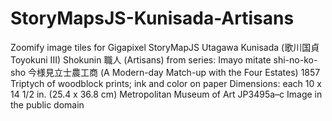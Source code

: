 # StoryMapsJS-Kunisada-Artisans

Zoomify image tiles for Gigapixel StoryMapJS
Utagawa Kunisada (歌川国貞 Toyokuni III)
Shokunin 職人 (Artisans) from series: Imayo mitate shi-no-ko-sho 今様見立士農工商 (A Modern-day Match-up with the Four Estates)
1857
Triptych of woodblock prints; ink and color on paper
Dimensions: each 10 x 14 1/2 in. (25.4 x 36.8 cm)
Metropolitan Museum of Art JP3495a–c
Image in the public domain
